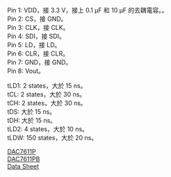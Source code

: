 Pin 1: VDD，接 3.3 V，接上 0.1 μF 和 10 μF 的去耦電容。。  
Pin 2: CS，接 GND。  
Pin 3: CLK，接 CLK。  
Pin 4: SDI，接 SDI。  
Pin 5: LD，接 LD。  
Pin 6: CLR，接 CLR。  
Pin 7: GND，接 GND。  
Pin 8: Vout。  
  
tLD1: 2 states，大於 15 ns。  
tCL:  2 states，大於 30 ns。  
tCH:  2 states，大於 30 ns。  
tDS:  大於 15 ns。  
tDH:  大於 15 ns。  
tLD2: 4 states，大於 10 ns。  
tLDW: 150 states，大於 20 ns。  
  
[DAC7611P](https://www.mouser.tw/ProductDetail/Texas-Instruments/DAC7611P?qs=vul0MlC%2Fa1exrBAtSLlcNA%3D%3D)  
[DAC7611PB](https://www.mouser.tw/ProductDetail/Texas-Instruments/DAC7611PB?qs=vul0MlC%2Fa1d6ittJzPGSXg%3D%3D)  
[Data Sheet](https://www.ti.com/lit/ds/symlink/dac7611.pdf?ts=1705992052126&ref_url=https%253A%252F%252Fwww.ti.com%252Fproduct%252FDAC7611%253Futm_source%253Dgoogle%2526utm_medium%253Dcpc%2526utm_campaign%253Dasc-null-null-GPN_EN-cpc-pf-google-soas%2526utm_content%253DDAC7611%2526ds_k%253DDAC7611%2BDatasheet%2526DCM%253Dyes%2526gad_source%253D1%2526gclid%253DEAIaIQobChMI4cXXzvPygwMVbQ2DAx31BgOGEAAYASAAEgICz_D_BwE%2526gclsrc%253Daw.ds)  